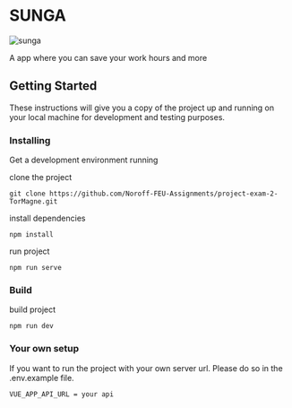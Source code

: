 # SUNGA

![sunga](https://user-images.githubusercontent.com/61709493/195989258-a32223a9-0c0e-49fc-9be8-ef1ce3d62fa0.jpg)

A app where you can save your work hours and more

## Getting Started

These instructions will give you a copy of the project up and running on
your local machine for development and testing purposes.

### Installing

Get a development
environment running

clone the project

    git clone https://github.com/Noroff-FEU-Assignments/project-exam-2-TorMagne.git

install dependencies

    npm install

run project

    npm run serve

### Build

build project

    npm run dev

### Your own setup
If you want to run the project with your own server url. Please do so in the .env.example file.

    VUE_APP_API_URL = your api
